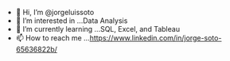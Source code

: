 - 👋 Hi, I’m @jorgeluissoto
- 👀 I’m interested in ...Data Analysis
- 🌱 I’m currently learning ...SQL, Excel, and Tableau
- 📫 How to reach me ...https://www.linkedin.com/in/jorge-soto-65636822b/

